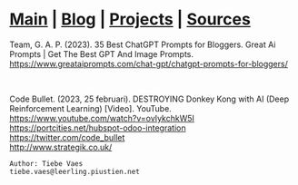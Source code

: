 # [Main](index.md)  |  [Blog](blognav.md)  | [Projects](projectnav.md) | [Sources](sources.md)

Team, G. A. P. (2023). 35 Best ChatGPT Prompts for Bloggers. Great Ai Prompts | Get The Best GPT And Image Prompts. https://www.greataiprompts.com/chat-gpt/chatgpt-prompts-for-bloggers/ 

<br>

Code Bullet. (2023, 25 februari). DESTROYING Donkey Kong with AI (Deep Reinforcement Learning) [Video]. YouTube. https://www.youtube.com/watch?v=ovIykchkW5I
<br>
https://portcities.net/hubspot-odoo-integration
<br>
https://twitter.com/code_bullet
<br>
http://www.strategik.co.uk/




    Author: Tiebe Vaes
    tiebe.vaes@leerling.piustien.net